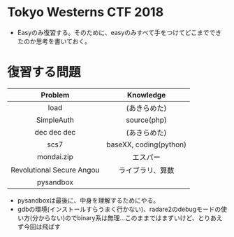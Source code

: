 # Tokyo Westerns CTF 2018
- Easyのみ復習する。そのために、easyのみすべて手をつけてどこまでできたのか思考を書いておく。

# 復習する問題
| Problem | Knowledge |
|:-------:|:---------:|
| load | (あきらめた) |
| SimpleAuth | source(php) |
| dec dec dec | (あきらめた) |
| scs7 | baseXX, coding(python) |
| mondai.zip | エスパー |
| Revolutional Secure Angou | ライブラリ、算数 |
| pysandbox |  |

- pysandboxは最後に、中身を理解するためにやる。
- gdbの環境(インストールすらうまく行かない)、radare2のdebugモードの使い方(分からない)のでbinary系は無理…このままではまずいけど、とりあえず今回は飛ばす